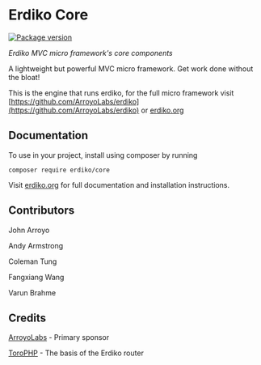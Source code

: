 Erdiko Core
===========

[![Package version](https://img.shields.io/packagist/v/erdiko/core.svg?style=flat-square)](https://packagist.org/packages/erdiko/core)

*Erdiko MVC micro framework's core components*

A lightweight but powerful MVC micro framework.  Get work done without the bloat!

This is the engine that runs erdiko, for the full micro framework visit [https://github.com/ArroyoLabs/erdiko](https://github.com/ArroyoLabs/erdiko) or [erdiko.org](http://www.erdiko.org/)


Documentation
-------------

To use in your project, install using composer by running

    composer require erdiko/core

Visit [erdiko.org](http://www.erdiko.org/) for full documentation and installation instructions.


Contributors
------------

John Arroyo

Andy Armstrong

Coleman Tung

Fangxiang Wang

Varun Brahme

## Credits

[ArroyoLabs](http://www.arroyolabs.com/) - Primary sponsor

[ToroPHP](https://github.com/anandkunal/ToroPHP) - The basis of the Erdiko router
